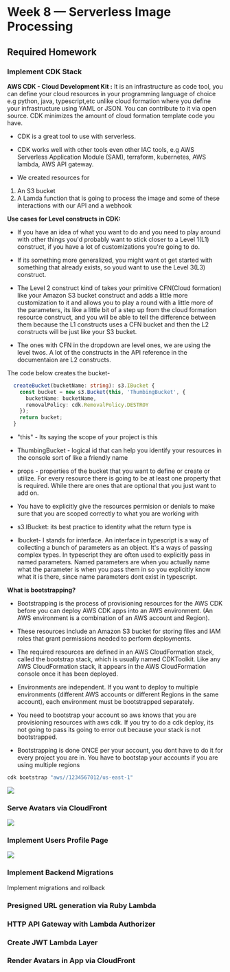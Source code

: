 # Week 8 — Serverless Image Processing

## Required Homework

### Implement CDK Stack

<b>AWS CDK - Cloud Development Kit :</b>
It is an infrastructure as code tool, you can define your cloud resources in your programming language of choice e.g python, java, typescript,etc unlike cloud formation where you define your infrastructure using YAML or JSON. You can contribute to it via open source. CDK minimizes the amount of cloud formation template code you have.

- CDK is a great tool to use with serverless.

- CDK works well with other tools even other IAC tools, e.g AWS Serverless Application Module (SAM), terraform, kubernetes, AWS lambda, AWS API gateway.

- We created resources for 
1. An S3 bucket
2. A Lamda function that is going to process the image and some of these interactions with our API and a webhook

<b>Use cases for Level constructs in CDK:</b>

- If you have an idea of what you want to do and you need to play around with other things you'd probably want to stick closer to a Level 1(L1) construct, if you have a lot of customizations you're going to do.

- If its something more generalized, you might want ot get started with something that already exists, so youd want to use the Level 3(L3) construct.

- The Level 2 construct kind of takes your primitive CFN(Cloud formation) like your Amazon S3 bucket construct and adds a little more customization to it and allows you to play a round with a little more of the parameters, its like a little bit of a step up from the cloud formation resource construct, and you will be able to tell the difference between them because the L1 constructs uses a CFN bucket and then the L2 constructs will be just like your S3 bucket.

- The ones with CFN in the dropdown are level ones, we are using the level twos.  A lot of the constructs in the API reference in the documentaion are L2 constructs.

The code below creates the bucket-
```typescript
  createBucket(bucketName: string): s3.IBucket {
    const bucket = new s3.Bucket(this, 'ThumbingBucket', {
      bucketName: bucketName,
      removalPolicy: cdk.RemovalPolicy.DESTROY
    });
    return bucket;
  }
```

- "this" - Its saying the scope of your project is this

- ThumbingBucket - logical id that can help you identify your resources in the console sort of like a friendly name

- props - properties of the bucket that you want to define or create or utilize. For every resource there is going to be at least one property that is required. While there are ones that are optional that you just want to add on.

- You have to explicitly give the resources permision or denials to make sure that you are scoped correctly to what you are working with

- s3.IBucket: its best practice to identity what the return type is

- Ibucket- I stands for interface. An interface in typescript is a way of collecting a bunch of parameters as an object. It's a ways of passing complex types. In typescript they are often used to explicitly pass in named parameters. Named parameters are when you actually name what the parameter is when you pass them in so you explicitly know what it is there, since name parameters dont exist in typescript.

<b>What is bootstrapping? </b>

- Bootstrapping is the process of provisioning resources for the AWS CDK before you can deploy AWS CDK apps into an AWS environment. (An AWS environment is a combination of an AWS account and Region).

- These resources include an Amazon S3 bucket for storing files and IAM roles that grant permissions needed to perform deployments.

- The required resources are defined in an AWS CloudFormation stack, called the bootstrap stack, which is usually named CDKToolkit. Like any AWS CloudFormation stack, it appears in the AWS CloudFormation console once it has been deployed.

- Environments are independent. If you want to deploy to multiple environments (different AWS accounts or different Regions in the same account), each environment must be bootstrapped separately.


- You need to bootstrap your account so aws knows that you are provisioning resources with aws cdk. If you try to do a cdk deploy, its not going to pass its going to error out because your stack is not bootstrapped.

- Bootstrapping is done ONCE per your account, you dont have to do it for every project you are in. You have to bootstap your accounts if you are using multiple regions

``` bash
cdk bootstrap "aws//1234567012/us-east-1"
```

![](./assets/week-7+8-s3-bucket-avatar.png)

### Serve Avatars via CloudFront	

![](./assets/week-7+8-avatar-upload.png)


### Implement Users Profile Page	

![](./assets/week-7+8-edit-profile.png)

### Implement Backend Migrations	
Implement migrations and rollback

### Presigned URL generation via Ruby Lambda	
### HTTP API Gateway with Lambda Authorizer	
### Create JWT Lambda Layer	
### Render Avatars in App via CloudFront
